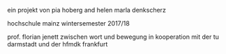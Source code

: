  ein projekt von pia hoberg and helen marla denkscherz
 
 hochschule mainz
 wintersemester 2017/18
 
 prof. florian jenett
 zwischen wort und bewegung
 in kooperation mit der tu darmstadt
 und der hfmdk frankfurt
